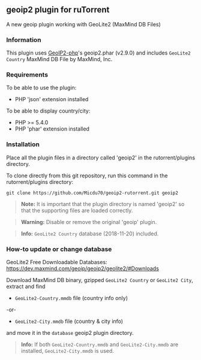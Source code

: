 ## geoip2 plugin for ruTorrent

A new geoip plugin working with GeoLite2 (MaxMind DB Files)

### Information

This plugin uses [GeoIP2-php](https://maxmind.github.io/GeoIP2-php/)'s geoip2.phar (v2.9.0) and includes `GeoLite2 Country` MaxMind DB File by MaxMind, Inc.

### Requirements

To be able to use the plugin:

* PHP 'json' extension installed

To be able to display country/city:

* PHP >= 5.4.0
* PHP 'phar' extension installed

### Installation

Place all the plugin files in a directory called 'geoip2' in the rutorrent/plugins directory.

To clone directly from this git repository, run this command in the rutorrent/plugins directory:

`git clone https://github.com/Micdu70/geoip2-rutorrent.git geoip2`

> **Note:** It is important that the plugin directory is named 'geoip2' so that the supporting files are loaded correctly.

> **Warning:** Disable or remove the original 'geoip' plugin.

> **Info:** `GeoLite2 Country` database (2018-11-20) included.

### How-to update or change database

GeoLite2 Free Downloadable Databases: https://dev.maxmind.com/geoip/geoip2/geolite2/#Downloads

Download MaxMind DB binary, gzipped `GeoLite2 Country` or `GeoLite2 City`, extract and find

* `GeoLite2-Country.mmdb` file (country info only)

-or-

* `GeoLite2-City.mmdb` file (country & city info)

and move it in the `database` geoip2 plugin directory.

> **Info:** If both `GeoLite2-Country.mmdb` and `GeoLite2-City.mmdb` are installed, `GeoLite2-City.mmdb` is used.
